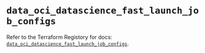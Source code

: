 # `data_oci_datascience_fast_launch_job_configs`

Refer to the Terraform Registory for docs: [`data_oci_datascience_fast_launch_job_configs`](https://registry.terraform.io/providers/oracle/oci/6.18.0/docs/data-sources/datascience_fast_launch_job_configs).
